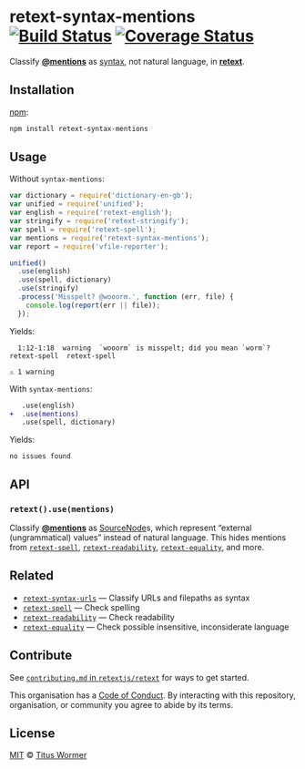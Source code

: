 # retext-syntax-mentions [![Build Status][travis-badge]][travis] [![Coverage Status][codecov-badge]][codecov]

Classify [**@mentions**](https://github.com/blog/821) as
[syntax][source], not natural language, in [**retext**][retext].

## Installation

[npm][]:

```bash
npm install retext-syntax-mentions
```

## Usage

Without `syntax-mentions`:

```javascript
var dictionary = require('dictionary-en-gb');
var unified = require('unified');
var english = require('retext-english');
var stringify = require('retext-stringify');
var spell = require('retext-spell');
var mentions = require('retext-syntax-mentions');
var report = require('vfile-reporter');

unified()
  .use(english)
  .use(spell, dictionary)
  .use(stringify)
  .process('Misspelt? @wooorm.', function (err, file) {
    console.log(report(err || file));
  });
```

Yields:

```text
  1:12-1:18  warning  `wooorm` is misspelt; did you mean `worm`?  retext-spell  retext-spell

⚠ 1 warning
```

With `syntax-mentions`:

```diff
   .use(english)
+  .use(mentions)
   .use(spell, dictionary)
```

Yields:

```text
no issues found
```

## API

### `retext().use(mentions)`

Classify [**@mentions**](https://github.com/blog/821) as
[SourceNode][source]s, which represent “external (ungrammatical) values”
instead of natural language.  This hides mentions from [`retext-spell`][spell],
[`retext-readability`][readability], [`retext-equality`][equality], and more.

## Related

*   [`retext-syntax-urls`][syntax-urls]
    — Classify URLs and filepaths as syntax
*   [`retext-spell`][spell]
    — Check spelling
*   [`retext-readability`][readability]
    — Check readability
*   [`retext-equality`][equality]
    — Check possible insensitive, inconsiderate language

## Contribute

See [`contributing.md` in `retextjs/retext`][contributing] for ways to get
started.

This organisation has a [Code of Conduct][coc].  By interacting with this
repository, organisation, or community you agree to abide by its terms.

## License

[MIT][license] © [Titus Wormer][author]

<!-- Definitions -->

[travis-badge]: https://img.shields.io/travis/retextjs/retext-syntax-mentions.svg

[travis]: https://travis-ci.org/retextjs/retext-syntax-mentions

[codecov-badge]: https://img.shields.io/codecov/c/github/retextjs/retext-syntax-mentions.svg

[codecov]: https://codecov.io/github/retextjs/retext-syntax-mentions

[npm]: https://docs.npmjs.com/cli/install

[license]: license

[author]: http://wooorm.com

[retext]: https://github.com/retextjs/retext

[source]: https://github.com/syntax-tree/nlcst#source

[spell]: https://github.com/retextjs/retext-spell

[readability]: https://github.com/retextjs/retext-readability

[equality]: https://github.com/retextjs/retext-equality

[syntax-urls]: https://github.com/retextjs/retext-syntax-urls

[contributing]: https://github.com/retextjs/retext/blob/master/contributing.md

[coc]: https://github.com/retextjs/retext/blob/master/code-of-conduct.md
